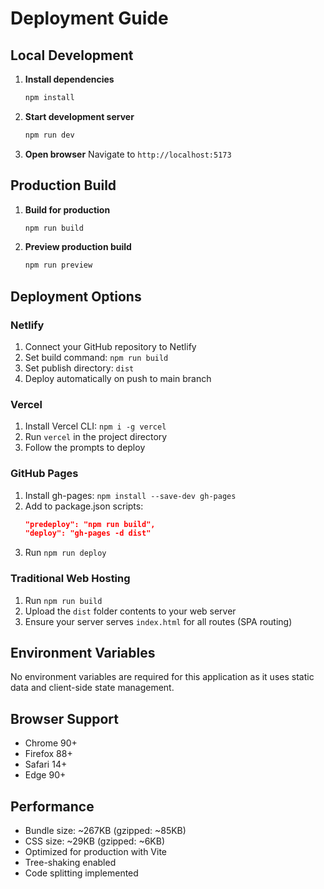 # Deployment Guide

## Local Development

1. **Install dependencies**
   ```bash
   npm install
   ```

2. **Start development server**
   ```bash
   npm run dev
   ```

3. **Open browser**
   Navigate to `http://localhost:5173`

## Production Build

1. **Build for production**
   ```bash
   npm run build
   ```

2. **Preview production build**
   ```bash
   npm run preview
   ```

## Deployment Options

### Netlify
1. Connect your GitHub repository to Netlify
2. Set build command: `npm run build`
3. Set publish directory: `dist`
4. Deploy automatically on push to main branch

### Vercel
1. Install Vercel CLI: `npm i -g vercel`
2. Run `vercel` in the project directory
3. Follow the prompts to deploy

### GitHub Pages
1. Install gh-pages: `npm install --save-dev gh-pages`
2. Add to package.json scripts:
   ```json
   "predeploy": "npm run build",
   "deploy": "gh-pages -d dist"
   ```
3. Run `npm run deploy`

### Traditional Web Hosting
1. Run `npm run build`
2. Upload the `dist` folder contents to your web server
3. Ensure your server serves `index.html` for all routes (SPA routing)

## Environment Variables

No environment variables are required for this application as it uses static data and client-side state management.

## Browser Support

- Chrome 90+
- Firefox 88+
- Safari 14+
- Edge 90+

## Performance

- Bundle size: ~267KB (gzipped: ~85KB)
- CSS size: ~29KB (gzipped: ~6KB)
- Optimized for production with Vite
- Tree-shaking enabled
- Code splitting implemented
